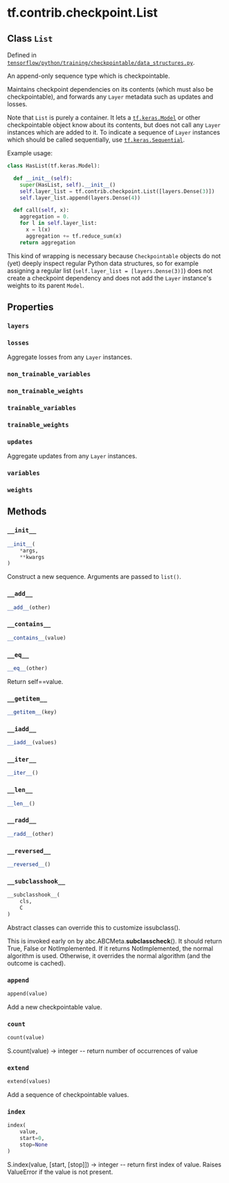 <div itemscope itemtype="http://developers.google.com/ReferenceObject">
<meta itemprop="name" content="tf.contrib.checkpoint.List" />
<meta itemprop="property" content="layers"/>
<meta itemprop="property" content="losses"/>
<meta itemprop="property" content="non_trainable_variables"/>
<meta itemprop="property" content="non_trainable_weights"/>
<meta itemprop="property" content="trainable_variables"/>
<meta itemprop="property" content="trainable_weights"/>
<meta itemprop="property" content="updates"/>
<meta itemprop="property" content="variables"/>
<meta itemprop="property" content="weights"/>
<meta itemprop="property" content="__add__"/>
<meta itemprop="property" content="__contains__"/>
<meta itemprop="property" content="__eq__"/>
<meta itemprop="property" content="__getitem__"/>
<meta itemprop="property" content="__iadd__"/>
<meta itemprop="property" content="__init__"/>
<meta itemprop="property" content="__iter__"/>
<meta itemprop="property" content="__len__"/>
<meta itemprop="property" content="__radd__"/>
<meta itemprop="property" content="__reversed__"/>
<meta itemprop="property" content="__subclasshook__"/>
<meta itemprop="property" content="append"/>
<meta itemprop="property" content="count"/>
<meta itemprop="property" content="extend"/>
<meta itemprop="property" content="index"/>
</div>

# tf.contrib.checkpoint.List

## Class `List`





Defined in [`tensorflow/python/training/checkpointable/data_structures.py`](https://www.tensorflow.org/code/tensorflow/python/training/checkpointable/data_structures.py).

An append-only sequence type which is checkpointable.

Maintains checkpoint dependencies on its contents (which must also be
checkpointable), and forwards any `Layer` metadata such as updates and losses.

Note that `List` is purely a container. It lets a <a href="../../../tf/keras/Model.md"><code>tf.keras.Model</code></a> or
other checkpointable object know about its contents, but does not call any
`Layer` instances which are added to it. To indicate a sequence of `Layer`
instances which should be called sequentially, use <a href="../../../tf/keras/Sequential.md"><code>tf.keras.Sequential</code></a>.

Example usage:
```python
class HasList(tf.keras.Model):

  def __init__(self):
    super(HasList, self).__init__()
    self.layer_list = tf.contrib.checkpoint.List([layers.Dense(3)])
    self.layer_list.append(layers.Dense(4))

  def call(self, x):
    aggregation = 0.
    for l in self.layer_list:
      x = l(x)
      aggregation += tf.reduce_sum(x)
    return aggregation
```

This kind of wrapping is necessary because `Checkpointable` objects do not
(yet) deeply inspect regular Python data structures, so for example assigning
a regular list (`self.layer_list = [layers.Dense(3)]`) does not create a
checkpoint dependency and does not add the `Layer` instance's weights to its
parent `Model`.

## Properties

<h3 id="layers"><code>layers</code></h3>



<h3 id="losses"><code>losses</code></h3>

Aggregate losses from any `Layer` instances.

<h3 id="non_trainable_variables"><code>non_trainable_variables</code></h3>



<h3 id="non_trainable_weights"><code>non_trainable_weights</code></h3>



<h3 id="trainable_variables"><code>trainable_variables</code></h3>



<h3 id="trainable_weights"><code>trainable_weights</code></h3>



<h3 id="updates"><code>updates</code></h3>

Aggregate updates from any `Layer` instances.

<h3 id="variables"><code>variables</code></h3>



<h3 id="weights"><code>weights</code></h3>





## Methods

<h3 id="__init__"><code>__init__</code></h3>

``` python
__init__(
    *args,
    **kwargs
)
```

Construct a new sequence. Arguments are passed to `list()`.

<h3 id="__add__"><code>__add__</code></h3>

``` python
__add__(other)
```



<h3 id="__contains__"><code>__contains__</code></h3>

``` python
__contains__(value)
```



<h3 id="__eq__"><code>__eq__</code></h3>

``` python
__eq__(other)
```

Return self==value.

<h3 id="__getitem__"><code>__getitem__</code></h3>

``` python
__getitem__(key)
```



<h3 id="__iadd__"><code>__iadd__</code></h3>

``` python
__iadd__(values)
```



<h3 id="__iter__"><code>__iter__</code></h3>

``` python
__iter__()
```



<h3 id="__len__"><code>__len__</code></h3>

``` python
__len__()
```



<h3 id="__radd__"><code>__radd__</code></h3>

``` python
__radd__(other)
```



<h3 id="__reversed__"><code>__reversed__</code></h3>

``` python
__reversed__()
```



<h3 id="__subclasshook__"><code>__subclasshook__</code></h3>

``` python
__subclasshook__(
    cls,
    C
)
```

Abstract classes can override this to customize issubclass().

This is invoked early on by abc.ABCMeta.__subclasscheck__().
It should return True, False or NotImplemented.  If it returns
NotImplemented, the normal algorithm is used.  Otherwise, it
overrides the normal algorithm (and the outcome is cached).

<h3 id="append"><code>append</code></h3>

``` python
append(value)
```

Add a new checkpointable value.

<h3 id="count"><code>count</code></h3>

``` python
count(value)
```

S.count(value) -> integer -- return number of occurrences of value

<h3 id="extend"><code>extend</code></h3>

``` python
extend(values)
```

Add a sequence of checkpointable values.

<h3 id="index"><code>index</code></h3>

``` python
index(
    value,
    start=0,
    stop=None
)
```

S.index(value, [start, [stop]]) -> integer -- return first index of value.
Raises ValueError if the value is not present.



